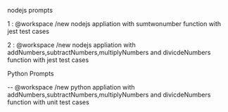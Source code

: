 nodejs prompts

1 : @workspace /new nodejs appliation with sumtwonumber function with jest test cases

2 : @workspace /new nodejs appliation with addNumbers,subtractNumbers,multiplyNumbers and divicdeNumbers function with jest test cases

Python Prompts

-- @workspace /new python appliation with addNumbers,subtractNumbers,multiplyNumbers and divicdeNumbers function with unit test cases


